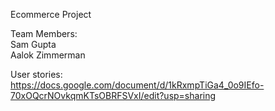 Ecommerce Project

Team Members: \
Sam Gupta \
Aalok Zimmerman

User stories: \
https://docs.google.com/document/d/1kRxmpTiGa4_0o9IEfo-70xOQcrNOvkqmKTsOBRFSVxI/edit?usp=sharing
